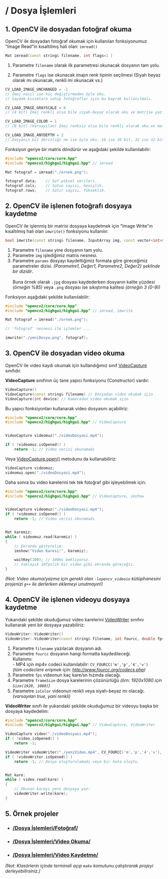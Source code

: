 # / Dosya İşlemleri

## 1. OpenCV ile dosyadan fotoğraf okuma
OpenCV ile dosyadan fotoğraf okumak için kullanılan fonksiyonumuz "Image Read"in kısaltılmış hali olan: `imread()`
```cpp
Mat imread(const string& filename, int flags=1 )
```

1. Parametre `filename` olarak ilk parametresi okunacak dosyanın tam yolu.

2. Parametre `flags` ise okunacak imajın renk tipinin seçilmesi (Siyah beyaz olarak mı okunacak, renkli mi okunacak vs.)
```cpp
CV_LOAD_IMAGE_UNCHANGED = -1
// İmaj nasıl ise hiç değiştirmeden öyle oku.
// Saydam kısımlara sahip fotoğraflar için bu bayrak kullanılmalı.

CV_LOAD_IMAGE_GRAYSCALE = 0
// (8 bit) İmaj renkli olsa bile siyah-beyaz olarak oku ve matrise yaz.

CV_LOAD_IMAGE_COLOR = 1
// (8 bit) (Varsayılan) İmaj renksiz olsa bile renkli olarak oku ve matrise yaz.

CV_LOAD_IMAGE_ANYDEPTH = 2
// Dosyanın bit derinliği ne ise öyle oku. 16 ise 16 bit, 32 ise 32 bit.
```

Fonksiyon geriye bir matris döndürür ve aşağıdaki şekilde kullanılabilir:
```cpp
#include "opencv2/core/core.hpp"
#include "opencv2/highgui/highgui.hpp" // imread

Mat fotograf = imread("./ornek.png");

fotograf.data;    // Saf piksel verileri.
fotograf.cols;    // Sütun sayısı, Genişlik.
fotograf.rows;    // Satır sayısı, Yükseklik.
```

## 2. OpenCV ile işlenen fotoğrafı dosyaya kaydetme
OpenCV ile işlenmiş bir matrisi dosyaya kaydetmek için "Image Write"ın kısaltılmış hali olan `imwrite()` fonksiyonu kullanılır:
```cpp
bool imwrite(const string& filename, InputArray img, const vector<int>& params=vector<int>() )
```
1. Parametre `filename` yine dosyanın tam yolu.
2. Parametre `img` işlediğimiz matris nesnesi.
3. Parametre `params` dosyayı kaydettiğimiz formata göre gireceğimiz parametreler dizisi. *{Parametre1, Değer1, Parametre2, Değer2} şeklinde bir dizidir*. <br><br>Buna örnek olarak `.jpg` dosyası kaydederken dosyanın kalite yüzdesi *(örneğin %85)* veya `.png` dosyası ise sıkıştırma kalitesi *(örneğin 3 (0-9))*

Fonksiyon aşağıdaki şekilde kullanılabilir:
```cpp
#include "opencv2/core/core.hpp"
#include "opencv2/highgui/highgui.hpp" // imread, imwrite

Mat fotograf = imread("./ornek.png");

// 'fotograf' nesnesi ile işlemler ...

imwrite("./yeniDosya.png", fotograf);
```

## 3. OpenCV ile dosyadan video okuma
OpenCV ile video kaydı okumak için kullandığımız sınıf [VideoCapture](https://docs.opencv.org/2.4/modules/highgui/doc/reading_and_writing_images_and_video.html?highlight=imwrite#videocapture) sınıfıdır.

**VideoCapture** sınıfının üç tane yapıcı fonksiyonu (Constructor) vardır:
```cpp
VideoCapture()
VideoCapture(const string& filename) // Dosyadan video okumak için
VideoCapture(int device) // Kameradan video okumak için
```

Bu yapıcı fonksiyonları kullanarak video dosyasını açabiliriz:
```cpp
#include "opencv2/core/core.hpp"
#include "opencv2/highgui/highgui.hpp" // VideoCapture


VideoCapture videomuz("./videoDosyasi.mp4");

if ( !videomuz.isOpened() )
    return -1; // Video verisi okunamadı
```
Veya [VideoCapture.open()](https://docs.opencv.org/2.4/modules/highgui/doc/reading_and_writing_images_and_video.html#videocapture-open) metodunu da kullanabiliriz:
```cpp
VideoCapture videomuz;
videomuz.open("./videoDosyasi.mp4");
```

Daha sonra bu video karelerini tek tek fotoğraf gibi işleyebilmek için:
```cpp
#include "opencv2/core/core.hpp"
#include "opencv2/highgui/highgui.hpp" // VideoCapture, imshow


VideoCapture videomuz("./videoDosyasi.mp4");
if ( !videomuz.isOpened() )
    return -1; // Video verisi okunamadı


Mat karemiz;
while ( videomuz.read(karemiz) )
{
    // Ekranda gösterelim:
    imshow("Video Karesi:", karemiz);

    waitKey(100); // 100ms bekliyoruz.
    // Yaklaşık 10fpslik bir video gibi ekranda göreceğiz.
}
```

*(Not: Video okuma/yazma için gerekli olan `-lopencv_videoio` kütüphanesini projenizi `g++` ile derlerken eklemeyi unutmayın!)*

## 4. OpenCV ile işlenen videoyu dosyaya kaydetme
Yukarıdaki şekilde okuduğumuz video karelerini [VideoWriter](https://docs.opencv.org/2.4/modules/highgui/doc/reading_and_writing_images_and_video.html#videowriter-videowriter) sınıfını kullanarak yeni bir dosyaya yazabiliriz:
```cpp
VideoWriter::VideoWriter()
VideoWriter::VideoWriter(const string& filename, int fourcc, double fps, Size frameSize, bool isColor=true)
```
1. Parametre `filename` yazılacak dosyanın adı.
2. Parametre `fourcc` dosyanın hangi formatta kaydedileceği.<br> Kullanımı:<br>- MP4 için mp4v codeci kullanılabilir: `CV_FOURCC('m','p','4','v')`<br>*(tüm codeclere erişmek için: http://www.fourcc.org/codecs.php)*
3. Parametre `fps` videonun kaç kare/sn hızında olacağı.
4. Parametre `frameSize` dosya karelerinin çözünürlüğü *(örn: 1920x1080 için `Size(1920, 1080)`)*
5. Parametre `isColor` videonun renkli veya siyah-beyaz mı olacağı. *(varsayılan true, yani renkli)*


**VideoWriter** sınıfı ile yukarıdaki şekilde okuduğumuz bir videoyu başka bir dosyaya kaydedelim:
```cpp
#include "opencv2/core/core.hpp"
#include "opencv2/highgui/highgui.hpp" // VideoCapture, VideoWriter

VideoCapture video("./videoDosyasi.mp4");
if ( !video.isOpened() )
    return -1;

VideoWriter videoWriter("./yeniVideo.mp4", CV_FOURCC('m','p','4','v'), 25, Size(1280,720));
if ( !videoWriter.isOpened() )
    return -1; // Dosya oluşturulamadı veya bir hata oluştu.


Mat kare;
while ( video.read(kare) )
{
    // Okunan kareyi yeni dosyaya yaz:
    videoWriter.write(kare);
}
```

## 5. Örnek projeler
- ### [/Dosya İşlemleri/Fotoğraf/](https://github.com/eminfedar/opencv-ornekler/tree/master/Dosya%20%C4%B0%C5%9Flemleri/Foto%C4%9Fraf)
- ### [/Dosya İşlemleri/Video Okuma/](https://github.com/eminfedar/opencv-ornekler/tree/master/Dosya%20%C4%B0%C5%9Flemleri/Video%20Kaydetme)
- ### [/Dosya İşlemleri/Video Kaydetme/](https://github.com/eminfedar/opencv-ornekler/tree/master/Dosya%20%C4%B0%C5%9Flemleri/Video%20Okuma)

*(Not: Klasörlerin içinde terminali açıp `make` komutunu çalıştırarak projeyi derleyebilirsiniz.)*